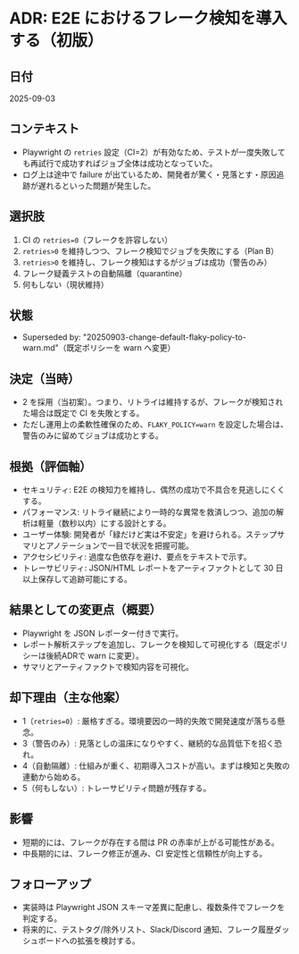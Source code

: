 # ADR: E2E におけるフレーク検知を導入する（初版）

## 日付
2025-09-03

## コンテキスト
- Playwright の `retries` 設定（CI=2）が有効なため、テストが一度失敗しても再試行で成功すればジョブ全体は成功となっていた。
- ログ上は途中で failure が出ているため、開発者が驚く・見落とす・原因追跡が遅れるといった問題が発生した。

## 選択肢
1. CI の `retries=0`（フレークを許容しない）
2. `retries>0` を維持しつつ、フレーク検知でジョブを失敗にする（Plan B）
3. `retries>0` を維持し、フレーク検知はするがジョブは成功（警告のみ）
4. フレーク疑義テストの自動隔離（quarantine）
5. 何もしない（現状維持）

## 状態
- Superseded by: "20250903-change-default-flaky-policy-to-warn.md"（既定ポリシーを warn へ変更）

## 決定（当時）
- 2 を採用（当初案）。つまり、リトライは維持するが、フレークが検知された場合は既定で CI を失敗とする。
- ただし運用上の柔軟性確保のため、`FLAKY_POLICY=warn` を設定した場合は、警告のみに留めてジョブは成功とする。

## 根拠（評価軸）
- セキュリティ: E2E の検知力を維持し、偶然の成功で不具合を見逃しにくくする。
- パフォーマンス: リトライ継続により一時的な異常を救済しつつ、追加の解析は軽量（数秒以内）にする設計とする。
- ユーザー体験: 開発者が「緑だけど実は不安定」を避けられる。ステップサマリとアノテーションで一目で状況を把握可能。
- アクセシビリティ: 過度な色依存を避け、要点をテキストで示す。
- トレーサビリティ: JSON/HTML レポートをアーティファクトとして 30 日以上保存して追跡可能にする。

## 結果としての変更点（概要）
- Playwright を JSON レポーター付きで実行。
- レポート解析ステップを追加し、フレークを検知して可視化する（既定ポリシーは後続ADRで warn に変更）。
- サマリとアーティファクトで検知内容を可視化。

## 却下理由（主な他案）
- 1（`retries=0`）: 厳格すぎる。環境要因の一時的失敗で開発速度が落ちる懸念。
- 3（警告のみ）: 見落としの温床になりやすく、継続的な品質低下を招く恐れ。
- 4（自動隔離）: 仕組みが重く、初期導入コストが高い。まずは検知と失敗の連動から始める。
- 5（何もしない）: トレーサビリティ問題が残存する。

## 影響
- 短期的には、フレークが存在する間は PR の赤率が上がる可能性がある。
- 中長期的には、フレーク修正が進み、CI 安定性と信頼性が向上する。

## フォローアップ
- 実装時は Playwright JSON スキーマ差異に配慮し、複数条件でフレークを判定する。
- 将来的に、テストタグ/除外リスト、Slack/Discord 通知、フレーク履歴ダッシュボードへの拡張を検討する。
